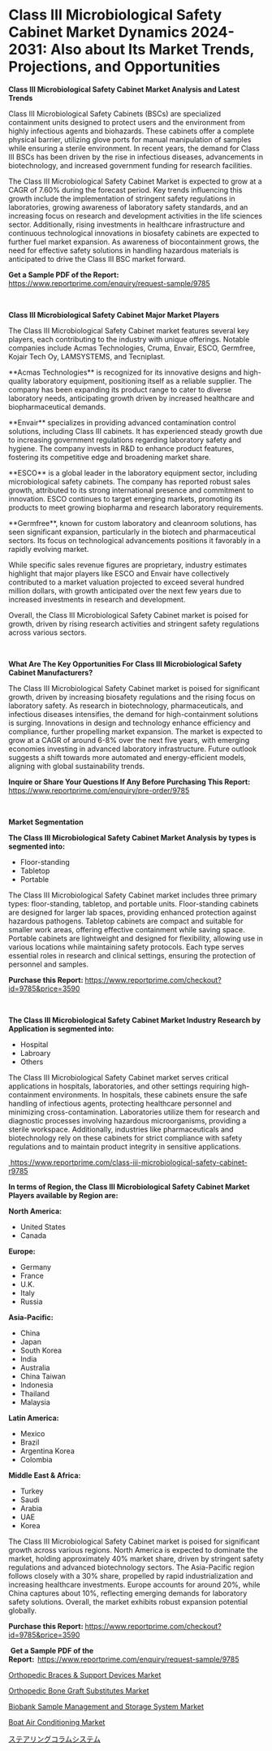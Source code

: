<p><h1>Class III Microbiological Safety Cabinet Market Dynamics 2024-2031: Also about Its Market Trends, Projections, and Opportunities</h1></p><p><strong>Class III Microbiological Safety Cabinet Market Analysis and Latest Trends</strong></p>
<p><p>Class III Microbiological Safety Cabinets (BSCs) are specialized containment units designed to protect users and the environment from highly infectious agents and biohazards. These cabinets offer a complete physical barrier, utilizing glove ports for manual manipulation of samples while ensuring a sterile environment. In recent years, the demand for Class III BSCs has been driven by the rise in infectious diseases, advancements in biotechnology, and increased government funding for research facilities. </p><p>The Class III Microbiological Safety Cabinet Market is expected to grow at a CAGR of 7.60% during the forecast period. Key trends influencing this growth include the implementation of stringent safety regulations in laboratories, growing awareness of laboratory safety standards, and an increasing focus on research and development activities in the life sciences sector. Additionally, rising investments in healthcare infrastructure and continuous technological innovations in biosafety cabinets are expected to further fuel market expansion. As awareness of biocontainment grows, the need for effective safety solutions in handling hazardous materials is anticipated to drive the Class III BSC market forward.</p></p>
<p><strong>Get a Sample PDF of the Report:&nbsp;</strong> <a href="https://www.reportprime.com/enquiry/request-sample/9785">https://www.reportprime.com/enquiry/request-sample/9785</a></p>
<p>&nbsp;</p>
<p><strong>Class III Microbiological Safety Cabinet Major Market Players</strong></p>
<p><p>The Class III Microbiological Safety Cabinet market features several key players, each contributing to the industry with unique offerings. Notable companies include Acmas Technologies, Cruma, Envair, ESCO, Germfree, Kojair Tech Oy, LAMSYSTEMS, and Tecniplast.</p><p>**Acmas Technologies** is recognized for its innovative designs and high-quality laboratory equipment, positioning itself as a reliable supplier. The company has been expanding its product range to cater to diverse laboratory needs, anticipating growth driven by increased healthcare and biopharmaceutical demands.</p><p>**Envair** specializes in providing advanced contamination control solutions, including Class III cabinets. It has experienced steady growth due to increasing government regulations regarding laboratory safety and hygiene. The company invests in R&D to enhance product features, fostering its competitive edge and broadening market share.</p><p>**ESCO** is a global leader in the laboratory equipment sector, including microbiological safety cabinets. The company has reported robust sales growth, attributed to its strong international presence and commitment to innovation. ESCO continues to target emerging markets, promoting its products to meet growing biopharma and research laboratory requirements.</p><p>**Germfree**, known for custom laboratory and cleanroom solutions, has seen significant expansion, particularly in the biotech and pharmaceutical sectors. Its focus on technological advancements positions it favorably in a rapidly evolving market.</p><p>While specific sales revenue figures are proprietary, industry estimates highlight that major players like ESCO and Envair have collectively contributed to a market valuation projected to exceed several hundred million dollars, with growth anticipated over the next few years due to increased investments in research and development.</p><p>Overall, the Class III Microbiological Safety Cabinet market is poised for growth, driven by rising research activities and stringent safety regulations across various sectors.</p></p>
<p>&nbsp;</p>
<p><strong>What Are The Key Opportunities For Class III Microbiological Safety Cabinet Manufacturers?</strong></p>
<p><p>The Class III Microbiological Safety Cabinet market is poised for significant growth, driven by increasing biosafety regulations and the rising focus on laboratory safety. As research in biotechnology, pharmaceuticals, and infectious diseases intensifies, the demand for high-containment solutions is surging. Innovations in design and technology enhance efficiency and compliance, further propelling market expansion. The market is expected to grow at a CAGR of around 6-8% over the next five years, with emerging economies investing in advanced laboratory infrastructure. Future outlook suggests a shift towards more automated and energy-efficient models, aligning with global sustainability trends.</p></p>
<p><strong>Inquire or Share Your Questions If Any Before Purchasing This Report:</strong> <a href="https://www.reportprime.com/enquiry/pre-order/9785">https://www.reportprime.com/enquiry/pre-order/9785</a></p>
<p>&nbsp;</p>
<p><strong>Market Segmentation</strong></p>
<p><strong>The Class III Microbiological Safety Cabinet Market Analysis by types is segmented into:</strong></p>
<p><ul><li>Floor-standing</li><li>Tabletop</li><li>Portable</li></ul></p>
<p><p>The Class III Microbiological Safety Cabinet market includes three primary types: floor-standing, tabletop, and portable units. Floor-standing cabinets are designed for larger lab spaces, providing enhanced protection against hazardous pathogens. Tabletop cabinets are compact and suitable for smaller work areas, offering effective containment while saving space. Portable cabinets are lightweight and designed for flexibility, allowing use in various locations while maintaining safety protocols. Each type serves essential roles in research and clinical settings, ensuring the protection of personnel and samples.</p></p>
<p><strong>Purchase this Report:&nbsp;</strong><a href="https://www.reportprime.com/checkout?id=9785&price=3590">https://www.reportprime.com/checkout?id=9785&price=3590</a></p>
<p>&nbsp;</p>
<p><strong>The Class III Microbiological Safety Cabinet Market Industry Research by Application is segmented into:</strong></p>
<p><ul><li>Hospital</li><li>Labroary</li><li>Others</li></ul></p>
<p><p>The Class III Microbiological Safety Cabinet market serves critical applications in hospitals, laboratories, and other settings requiring high-containment environments. In hospitals, these cabinets ensure the safe handling of infectious agents, protecting healthcare personnel and minimizing cross-contamination. Laboratories utilize them for research and diagnostic processes involving hazardous microorganisms, providing a sterile workspace. Additionally, industries like pharmaceuticals and biotechnology rely on these cabinets for strict compliance with safety regulations and to maintain product integrity in sensitive applications.</p></p>
<p><a href="https://www.reportprime.com/class-iii-microbiological-safety-cabinet-r9785">&nbsp;https://www.reportprime.com/class-iii-microbiological-safety-cabinet-r9785</a></p>
<p><strong>In terms of Region, the Class III Microbiological Safety Cabinet Market Players available by Region are:</strong></p>
<p>
    <p> <strong> North America: </strong>
        <ul>
            <li>United States</li>
            <li>Canada</li>
        </ul>
        </p> 
    <p> <strong> Europe: </strong>
        <ul>
            <li>Germany</li>
            <li>France</li>
            <li>U.K.</li>
            <li>Italy</li>
            <li>Russia</li>
        </ul>
        </p> 
    <p> <strong> Asia-Pacific: </strong>
        <ul>
            <li>China</li>
            <li>Japan</li>
            <li>South Korea</li>
            <li>India</li>
            <li>Australia</li>
            <li>China Taiwan</li>
            <li>Indonesia</li>
            <li>Thailand</li>
            <li>Malaysia</li>
        </ul>
        </p> 
    <p> <strong> Latin America: </strong>
        <ul>
            <li>Mexico</li>
            <li>Brazil</li>
            <li>Argentina Korea</li>
            <li>Colombia</li>
        </ul>
        </p> 
    <p> <strong> Middle East & Africa: </strong>
        <ul>
            <li>Turkey</li>
            <li>Saudi</li>
            <li>Arabia</li>
            <li>UAE</li>
            <li>Korea</li>
        </ul>
    </p>
    </p>
<p><p>The Class III Microbiological Safety Cabinet market is poised for significant growth across various regions. North America is expected to dominate the market, holding approximately 40% market share, driven by stringent safety regulations and advanced biotechnology sectors. The Asia-Pacific region follows closely with a 30% share, propelled by rapid industrialization and increasing healthcare investments. Europe accounts for around 20%, while China captures about 10%, reflecting emerging demands for laboratory safety solutions. Overall, the market exhibits robust expansion potential globally.</p></p>
<p><strong>Purchase this Report: </strong><a href="https://www.reportprime.com/checkout?id=9785&price=3590">https://www.reportprime.com/checkout?id=9785&price=3590</a></p>
<p>&nbsp;<strong>Get a Sample PDF of the Report:&nbsp;&nbsp;</strong><a href="https://www.reportprime.com/enquiry/request-sample/9785">https://www.reportprime.com/enquiry/request-sample/9785</a></p>
<p><strong></strong></p>
<p><p><a href="https://medium.com/@raeloodard576457/the-orthopedic-braces-support-devices-market-is-anticipated-to-experience-significant-growth-601c328a4503">Orthopedic Braces & Support Devices Market</a></p><p><a href="https://medium.com/@raeloodard576457/this-report-on-orthopedic-bone-graft-substitutes-market-is-a-comprehensive-analysis-of-market-599ec92e964d">Orthopedic Bone Graft Substitutes Market</a></p><p><a href="https://github.com/AbbasMahmud554/Market-Research-Report-List-1/blob/main/biobank-sample-management-and-storage-system-market.md">Biobank Sample Management and Storage System Market</a></p><p><a href="https://issuu.com/reportprime-2/docs/boat-air-conditioning-market-size-2_189c034804c336">Boat Air Conditioning Market</a></p><p><a href="https://medium.com/@lindakreitz2023/steering-column-system-market-%E3%81%AF-%E3%82%B3%E3%82%B9%E3%83%88%E7%AE%A1%E7%90%86%E3%81%A8%E5%8A%B9%E7%8E%87%E5%90%91%E4%B8%8A%E3%82%92%E5%84%AA%E5%85%88%E3%81%97%E3%81%BE%E3%81%99-%E3%81%95%E3%82%89%E3%81%AB-%E5%A0%B1%E5%91%8A%E6%9B%B8%E3%81%AF%E5%B8%82%E5%A0%B4%E3%81%AE%E9%9C%80%E8%A6%81%E9%9D%A2%E3%81%A8%E4%BE%9B%E7%B5%A6%E9%9D%A2%E3%81%AE%E4%B8%A1%E6%96%B9%E3%82%92%E3%82%AB%E3%83%90%E3%83%BC%E3%81%97%E3%81%A6%E3%81%84%E3%81%BE%E3%81%99-steering-column-8a16af5959b1">ステアリングコラムシステム</a></p></p>
